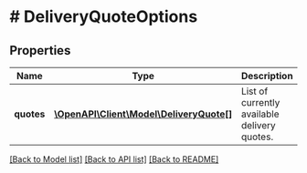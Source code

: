 # # DeliveryQuoteOptions

## Properties

Name | Type | Description | Notes
------------ | ------------- | ------------- | -------------
**quotes** | [**\OpenAPI\Client\Model\DeliveryQuote[]**](DeliveryQuote.md) | List of currently available delivery quotes. | [optional]

[[Back to Model list]](../../README.md#models) [[Back to API list]](../../README.md#endpoints) [[Back to README]](../../README.md)
